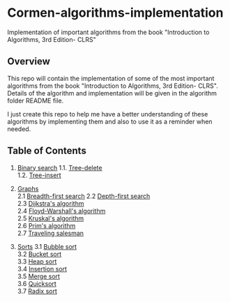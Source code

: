 # Cormen-algorithms-implementation
Implementation of important algorithms from the book  "Introduction to Algorithms, 3rd Edition- CLRS"

## Overview

This repo will contain the implementation of some of the most important algorithms from the book  "Introduction to Algorithms, 3rd Edition- CLRS". Details of the algorithm and implementation will be given in the algorithm folder README file.

I just create this repo to help me have a better understanding of these algorithms by implementing them and also to use it as a reminder when needed.

## Table of Contents
1. [Binary search](./Binary\search)
  1.1. [Tree-delete](./Binary\search/Tree-delete/README.md)   
  1.2. [Tree-insert](./Binary\search/Tree-insert/README.md)   
  
2. [Graphs](./Graphs)  
    2.1 [Breadth-first search](./Graphs/Breadth-first\search/README.md)
    2.2 [Depth-first search](./Graphs/Depth-first\search/README.md)   
    2.3 [Dijkstra's algorithm](./Graphs/Dijkstra's\algorithm/README.md)   
    2.4 [Floyd-Warshall's algorithm](./Graphs/Floyd-Warshall/README.md)    
    2.5 [Kruskal's algorithm](./Graphs/Kruskal's\algorithm/README.md)   
    2.6 [Prim's algorithm](./Graphs/Prim's\algorithm/README.md)    
    2.7 [Traveling salesman](./Graphs/Traveling\salesman/README.md)   
  
3. [Sorts](./Sorts)
  3.1 [Bubble sort](./Sorts/Bubble\sort/README.md)   
  3.2 [Bucket sort](./Sorts/Bucket\sort/README.md)  
  3.3 [Heap sort](./Sorts/Heapsort/README.md)   
  3.4 [Insertion sort](./Sorts/Insertion\sort/README.md)    
  3.5 [Merge sort](./Sorts/Merge\sort/README.md)    
  3.6 [Quicksort](./Sorts/Quick\sort/README.md)   
  3.7 [Radix sort](./Sorts/Radix\sort/README.md)
